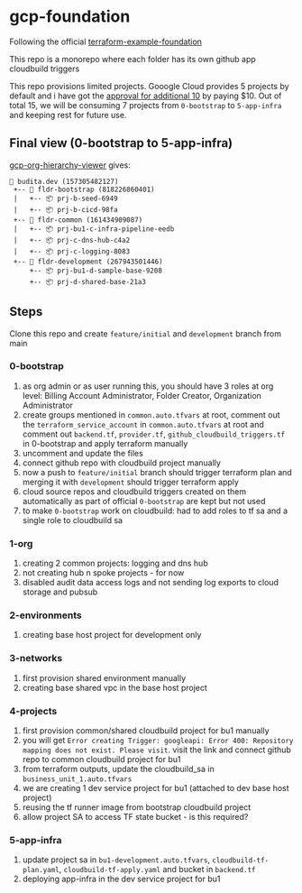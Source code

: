 # gcp-foundation 

Following the official [terraform-example-foundation](https://github.com/terraform-google-modules/terraform-example-foundation)

This repo is a monorepo where each folder has its own github app cloudbuild triggers

This repo provisions limited projects. Gooogle Cloud provides 5 projects by default and i have got the [approval for additional 10](https://support.google.com/code/contact/billing_quota_increase) by paying $10. Out of total 15, we will be consuming 7 projects from ```0-bootstrap``` to ```5-app-infra``` and keeping rest for future use.

## Final view (0-bootstrap to 5-app-infra)
[gcp-org-hierarchy-viewer](https://github.com/GoogleCloudPlatform/professional-services/tree/main/tools/gcp-org-hierarchy-viewer) gives:

```
🏢 budita.dev (157305482127)
 +-- 📁 fldr-bootstrap (818226860401)
 |   +-- 📦 prj-b-seed-6949
 |   +-- 📦 prj-b-cicd-98fa
 +-- 📁 fldr-common (161434909087)
 |   +-- 📦 prj-bu1-c-infra-pipeline-eedb
 |   +-- 📦 prj-c-dns-hub-c4a2
 |   +-- 📦 prj-c-logging-8083
 +-- 📁 fldr-development (267943501446)
     +-- 📦 prj-bu1-d-sample-base-9208
     +-- 📦 prj-d-shared-base-21a3
```

## Steps

Clone this repo and create ```feature/initial``` and ```development``` branch from main

### 0-bootstrap
1. as org admin or as user running this, you should have 3 roles at org level: Billing Account Administrator, Folder Creator, Organization Administrator 
1. create groups mentioned in ```common.auto.tfvars``` at root, comment out the ```terraform_service_account``` in ```common.auto.tfvars``` at root and comment out ```backend.tf```, ```provider.tf```, ```github_cloudbuild_triggers.tf``` in 0-bootstrap and apply terraform manually
1. uncomment and update the files 
1. connect github repo with cloudbuild project manually
1. now a push to ```feature/initial``` branch should trigger terraform plan and merging it with ```development``` should trigger terraform apply
1. cloud source repos and cloudbuild triggers created on them automatically as part of official ```0-bootstrap``` are kept but not used
1. to make ```0-bootstrap``` work on cloudbuild: had to add roles to tf sa and a single role to cloudbuild sa 

### 1-org
1. creating 2 common projects: logging and dns hub
1. not creating hub n spoke projects - for now
1. disabled audit data access logs and not sending log exports to cloud storage and pubsub

### 2-environments
1. creating base host project for development only

### 3-networks
1. first provision shared environment manually
1. creating base shared vpc in the base host project

### 4-projects
1. first provision common/shared cloudbuild project for bu1 manually
1. you will get ```Error creating Trigger: googleapi: Error 400: Repository mapping does not exist. Please visit```. visit the link and connect github repo to common cloudbuild project for bu1
1. from terraform outputs, update the cloudbuild_sa in ```business_unit_1.auto.tfvars``` 
1. we are creating 1 dev service project for bu1 (attached to dev base host project)
1. reusing the tf runner image from bootstrap cloudbuild project
1. allow project SA to access TF state bucket - is this required?

### 5-app-infra
1. update project sa in ```bu1-development.auto.tfvars```, ```cloudbuild-tf-plan.yaml```, ```cloudbuild-tf-apply.yaml``` and bucket in ```backend.tf``` 
1. deploying app-infra in the dev service project for bu1